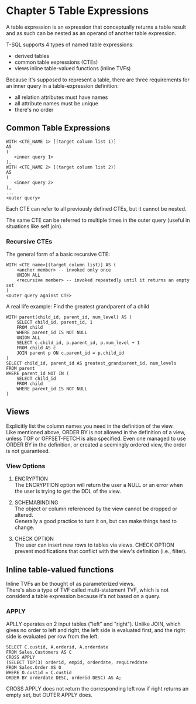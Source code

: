 # Chapter 5 Table Expressions 
A table expression is an expression that conceptually returns a table result and as such can be nested as an operand of another table expression.
  
T-SQL supports 4 types of named table expressions: 
- derived tables
- common table expressions (CTEs)
- views
inline table-valued functions (inline TVFs)

Because it's supposed to represent a table, there are three requirements for an inner query in a table-expression definition:
- all relation attributes must have names
- all attribute names must be unique
- there's no order

## Common Table Expressions
```{sql}
WITH <CTE_NAME 1> [(target column list 1)]
AS 
(
   <inner query 1> 
),
WITH <CTE_NAME 2> [(target column list 2)]
AS 
(
   <inner query 2> 
),
...
<outer query>
```
Each CTE can refer to all previously defined CTEs, but it cannot be nested.

The same CTE can be referred to multiple times in the outer query (useful in situations like self join).

### Recursive CTEs
The general form of a basic recursive CTE:
```{sql}
WITH <CTE name>[(target column list)] AS (
    <anchor member> -- invoked only once
    UNION ALL
    <recursive member> -- invoked repeatedly until it returns an empty set
) 
<outer query against CTE>

```

A real life example: Find the greatest grandparent of a child

```{sql}
WITH parent(child_id, parent_id, num_level) AS (
    SELECT child_id, parent_id, 1
    FROM child
    WHERE parent_id IS NOT NULL
    UNION ALL
    SELECT c.child_id, p.parent_id, p.num_level + 1
    FROM child AS c
    JOIN parent p ON c.parent_id = p.child_id
)
SELECT child_id, parent_id AS greatest_grandparent_id, num_levels
FROM parent
WHERE parent_id NOT IN (
    SELECT child_id 
    FROM child
    WHERE parent_id IS NOT NULL
)
```
## Views
Explicitly list the column names you need in the definition of the view.  
Like mentioned above, ORDER BY is not allowed in the definition of a view, unless TOP or OFFSET-FETCH is also specified. Even one managed to use ORDER BY in the definition, or created a seemingly ordered view, the order is not guaranteed.

### View Options
1. ENCRYPTION    
The ENCRYPTION option will return the user a NULL or an error when the user is trying to get the DDL of the view.  

2. SCHEMABINDING   
The object or column referenced by the view cannot be dropped or altered.  
Generally a good practice to turn it on, but can make things hard to change.  

3. CHECK OPTION  
The user can insert new rows to tables via views. CHECK OPTION prevent modifications that conflict with the view's definition (i.e., filter).

## Inline table-valued functions
Inline TVFs an be thought of as parameterized views.  
There's also a type of TVF called multi-statement TVF, which is not considerd a table expression because it's not based on a query.

### APPLY
APLLY operates on 2 input tables ("left" and "right"). Unlike JOIN, which gives no order to left and right, the left side is evaluated first, and the right side is evaluated per row from the left.   
```
SELECT C.custid, A.orderid, A.orderdate
FROM Sales.Customers AS C
CROSS APPLY
(SELECT TOP(3) orderid, empid, orderdate, requireddate
FROM Sales.Order AS O
WHERE O.custid = C.custid
ORDER BY orderdate DESC, orderid DESC) AS A;

```
CROSS APPLY does not return the corresponding left row if right returns an empty set, but OUTER APPLY does.


